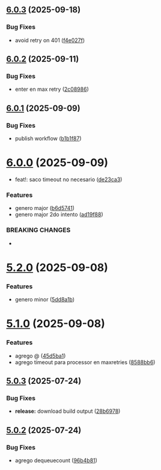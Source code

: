## [6.0.3](https://github.com/Parsimotion/notification-processor/compare/v6.0.2...v6.0.3) (2025-09-18)


### Bug Fixes

* avoid retry on 401 ([f4e027f](https://github.com/Parsimotion/notification-processor/commit/f4e027f78be81d242d9b53860b2d67304636983f))

## [6.0.2](https://github.com/Parsimotion/notification-processor/compare/v6.0.1...v6.0.2) (2025-09-11)


### Bug Fixes

* enter en max retry ([2c08986](https://github.com/Parsimotion/notification-processor/commit/2c089862dff18a8b146b01a9e18f0eb13519dd1c))

## [6.0.1](https://github.com/Parsimotion/notification-processor/compare/v6.0.0...v6.0.1) (2025-09-09)


### Bug Fixes

* publish workflow ([b1b1f87](https://github.com/Parsimotion/notification-processor/commit/b1b1f87cfe674fc521d63fb71c33ba0b27469862))

# [6.0.0](https://github.com/Parsimotion/notification-processor/compare/v5.2.0...v6.0.0) (2025-09-09)


* feat!: saco timeout no necesario ([de23ca3](https://github.com/Parsimotion/notification-processor/commit/de23ca32091fcf59944ec6ed5f7a49fa1b8ba981))


### Features

* genero major ([b6d5741](https://github.com/Parsimotion/notification-processor/commit/b6d5741e4dc9428376f464527ebe1b3a2f5df75c))
* genero major 2do intento ([ad19f88](https://github.com/Parsimotion/notification-processor/commit/ad19f88dfcaf4af2571af4d477bec7489121fa2f))


### BREAKING CHANGES

*

# [5.2.0](https://github.com/Parsimotion/notification-processor/compare/v5.1.0...v5.2.0) (2025-09-08)


### Features

* genero minor ([5dd8a1b](https://github.com/Parsimotion/notification-processor/commit/5dd8a1b030f6d9577cfc879181963c94ac14dc2e))

# [5.1.0](https://github.com/Parsimotion/notification-processor/compare/v5.0.3...v5.1.0) (2025-09-08)


### Features

* agrego @ ([45d5ba1](https://github.com/Parsimotion/notification-processor/commit/45d5ba148a55a3d58655ac55daae48c08a9c6ff8))
* agrego timeout para processor en maxretries ([8588bb6](https://github.com/Parsimotion/notification-processor/commit/8588bb60e1adec72a9447f838700ef0535d1daf2))

## [5.0.3](https://github.com/Parsimotion/notification-processor/compare/v5.0.2...v5.0.3) (2025-07-24)


### Bug Fixes

* **release:** download build output ([28b6978](https://github.com/Parsimotion/notification-processor/commit/28b69781cef0bbc5983e15d5c184b214f5df6824))

## [5.0.2](https://github.com/Parsimotion/notification-processor/compare/v5.0.1...v5.0.2) (2025-07-24)


### Bug Fixes

* agrego dequeuecount ([96b4b81](https://github.com/Parsimotion/notification-processor/commit/96b4b81797993a2a395a99cc38d8952976fef85f))
